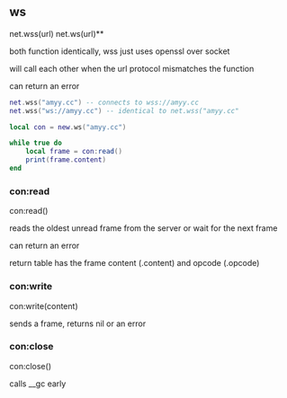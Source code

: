 ## ws

net.wss(url)
net.ws(url)**

both function identically, wss just uses openssl over socket

will call each other when the url protocol mismatches the function

can return an error

```lua
net.wss("amyy.cc") -- connects to wss://amyy.cc
net.wss("ws://amyy.cc") -- identical to net.wss("amyy.cc"
```

```lua
local con = new.ws("amyy.cc")

while true do
    local frame = con:read()
    print(frame.content)
end
```

### con:read

con:read()

reads the oldest unread frame from the server or wait for the next frame

can return an error

return table has the frame content (.content) and opcode (.opcode)

### con:write

con:write(content)

sends a frame, returns nil or an error

### con:close

con:close()

calls __gc early

